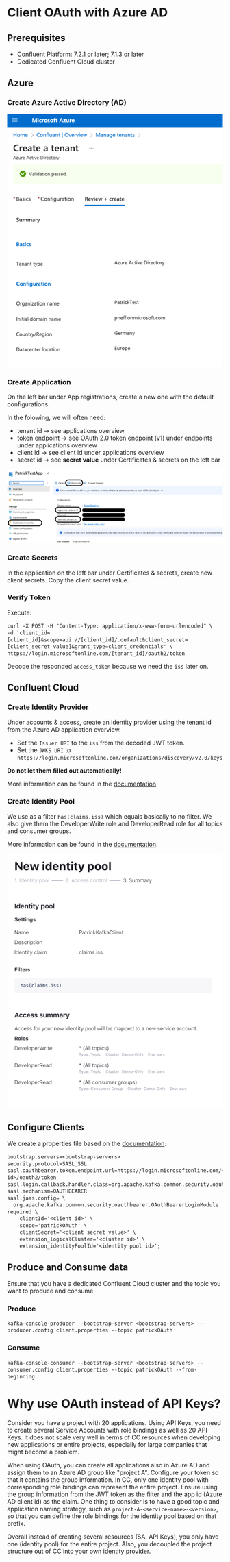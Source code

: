 # Client OAuth with Azure AD


## Prerequisites

* Confluent Platform: 7.2.1 or later; 7.1.3 or later
* Dedicated Confluent Cloud cluster

## Azure

### Create Azure Active Directory (AD)

![](CreateTenant.png)

### Create Application

On the left bar under App registrations, create a new one with the default configurations.

In the folowing, we will often need:
* tenant id -> see applications overview
* token endpoint -> see OAuth 2.0 token endpoint (v1) under endpoints under applications overview
* client id -> see client id under applications overview
* secret id -> see **secret value** under Certificates & secrets on the left bar

![](Application.png)

### Create Secrets

In the application on the left bar under Certificates & secrets, create
new client secrets. Copy the client secret value.

### Verify Token

Execute:

```shell
curl -X POST -H "Content-Type: application/x-www-form-urlencoded" \
-d 'client_id=[client_id]&scope=api://[client_id]/.default&client_secret=[client_secret value]&grant_type=client_credentials' \
https://login.microsoftonline.com/[tenant_id]/oauth2/token
```


Decode the responded `access_token` because we need the `iss` later on.

## Confluent Cloud

### Create Identity Provider

Under accounts & access, create an identity provider using the tenant id from the Azure AD application overview.

* Set the `Issuer URI` to the `iss` from the decoded JWT token.
* Set the `JWKS URI` to `https://login.microsoftonline.com/organizations/discovery/v2.0/keys`

**Do not let them filled out automatically!**

More information can be found in the [documentation](https://docs.confluent.io/cloud/current/access-management/authenticate/oauth/identity-providers.html#next-steps).

### Create Identity Pool

We use as a filter `has(claims.iss)` which equals basically to no filter.
We also give them the DeveloperWrite role and DeveloperRead role for all topics and consumer groups.

More information can be found in the [documentation](https://docs.confluent.io/cloud/current/access-management/authenticate/oauth/identity-pools.html#use-identity-pools-with-your-oauth-provider).

![](IdentitiyPool.png)


## Configure Clients

We create a properties file based on the [documentation](https://docs.confluent.io/cloud/current/access-management/authenticate/oauth/configure-clients-oauth.html):
```properties
bootstrap.servers=<bootstrap-servers>
security.protocol=SASL_SSL
sasl.oauthbearer.token.endpoint.url=https://login.microsoftonline.com/<tenant id>/oauth2/token
sasl.login.callback.handler.class=org.apache.kafka.common.security.oauthbearer.secured.OAuthBearerLoginCallbackHandler
sasl.mechanism=OAUTHBEARER
sasl.jaas.config= \
  org.apache.kafka.common.security.oauthbearer.OAuthBearerLoginModule required \
    clientId='<client id>' \
    scope='patrickOAuth' \
    clientSecret='<client secret value>' \
    extension_logicalCluster='<cluster id>' \
    extension_identityPoolId='<identity pool id>';
```

## Produce and Consume data

Ensure that you have a dedicated Confluent Cloud cluster and the topic you want to
produce and consume.

### Produce

```shell
kafka-console-producer --bootstrap-server <bootstrap-servers> --producer.config client.properties --topic patrickOAuth
```
### Consume

```shell
kafka-console-consumer --bootstrap-server <bootstrap-servers> --consumer.config client.properties --topic patrickOAuth --from-beginning
```

# Why use OAuth instead of API Keys?

Consider you have a project with 20 applications. 
Using API Keys, you need to create several Service Accounts with role bindings as well as 20 API Keys.
It does not scale very well in terms of CC resources when developing new applications or entire projects, especially for large companies that might become a problem.

When using OAuth, you can create all applications also in Azure AD and assign them to an Azure AD group like "project A".
Configure your token so that it contains the group information.
In CC, only one identity pool with corresponding role bindings can represent the entire project. Ensure using the group information from the JWT token as the filter and the app id (Azure AD client id) as the claim.
One thing to consider is to have a good topic and application naming strategy, such as `project-A-<service-name>-<version>`, so that you can define the role bindings for the identity pool based on that prefix.

Overall instead of creating several resources (SA, API Keys), you only have one (identity pool) for the entire project. Also, you decoupled the project structure out of CC into your own identity provider. 
